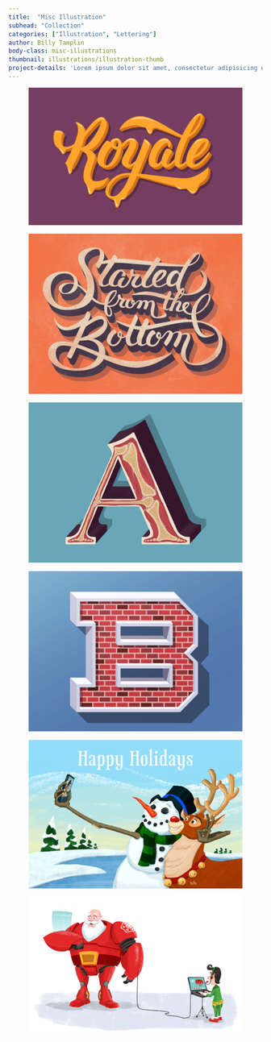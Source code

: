 ```yaml
---
title:  "Misc Illustration"
subhead: "Collection"
categories: ["Illustration", "Lettering"]
author: Billy Tamplin
body-class: misc-illustrations
thumbnail: illustrations/illustration-thumb
project-details: 'Lorem ipsum dolor sit amet, consectetur adipisicing elit, sed do eiusmod tempor incididunt ut labore et dolore magna aliqua. Ut enim ad minim veniam, quis nostrud exercitation ullamco laboris nisi ut aliquip ex ea commodo consequat.'
---
```


<section class="container content-block">
  <div class="row">
    <figure class="col-sm-6">
      <img src="../img/illustrations/royale-big.png" alt="">
    </figure>
    <figure class="col-sm-6">
      <img src="../img/illustrations/sftb-big.jpg" alt="">
    </figure>
  </div>
  <div class="row">
    <figure class="col-sm-6">
      <img src="../img/illustrations/alpha-a.png" alt="">
    </figure>
    <figure class="col-sm-6">
      <img src="../img/illustrations/alpha-b.png" alt="">
    </figure>
  </div>
  <div class="row">
    <figure>
      <img src="../img/illustrations/happy-holidays.jpg" alt="">
    </figure>
    <figure>
      <img src="../img/illustrations/santa-suit.png" alt="">
    </figure>
  </div>
</section>
